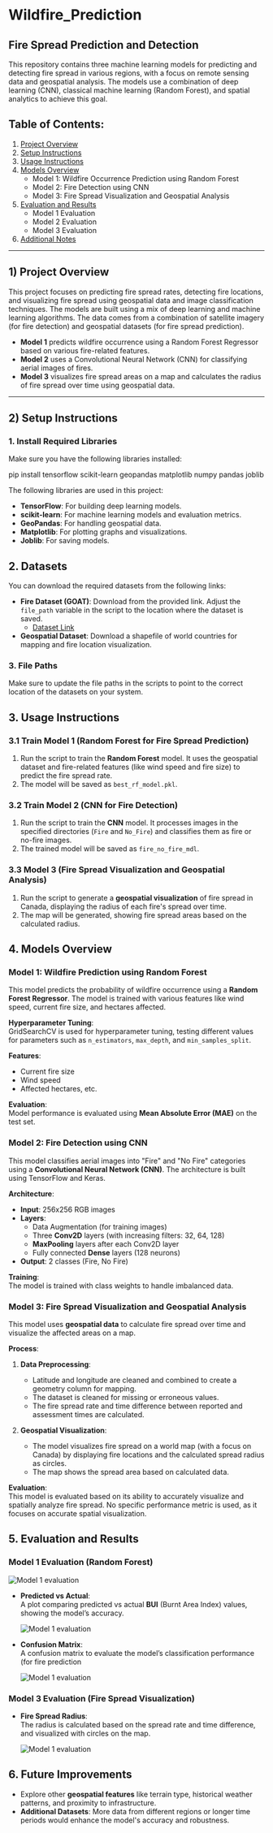 # Wildfire_Prediction

## Fire Spread Prediction and Detection

This repository contains three machine learning models for predicting and detecting fire spread in various regions, with a focus on remote sensing data and geospatial analysis. The models use a combination of deep learning (CNN), classical machine learning (Random Forest), and spatial analytics to achieve this goal.

## Table of Contents:

1. [Project Overview](#project-overview)
2. [Setup Instructions](#setup-instructions)
3. [Usage Instructions](#usage-instructions)
4. [Models Overview](#models-overview)
   - Model 1: Wildfire Occurrence Prediction using Random Forest
   - Model 2: Fire Detection using CNN
   - Model 3: Fire Spread Visualization and Geospatial Analysis
5. [Evaluation and Results](#evaluation-and-results)
   - Model 1 Evaluation
   - Model 2 Evaluation
   - Model 3 Evaluation
6. [Additional Notes](#additional-notes)

---

## 1) Project Overview

This project focuses on predicting fire spread rates, detecting fire locations, and visualizing fire spread using geospatial data and image classification techniques. The models are built using a mix of deep learning and machine learning algorithms. The data comes from a combination of satellite imagery (for fire detection) and geospatial datasets (for fire spread prediction).

- **Model 1** predicts wildfire occurrence using a Random Forest Regressor based on various fire-related features.
- **Model 2** uses a Convolutional Neural Network (CNN) for classifying aerial images of fires.
- **Model 3** visualizes fire spread areas on a map and calculates the radius of fire spread over time using geospatial data.

---

## 2) Setup Instructions

### 1. Install Required Libraries

Make sure you have the following libraries installed:

pip install tensorflow scikit-learn geopandas matplotlib numpy pandas joblib

The following libraries are used in this project:

- **TensorFlow**: For building deep learning models.
- **scikit-learn**: For machine learning models and evaluation metrics.
- **GeoPandas**: For handling geospatial data.
- **Matplotlib**: For plotting graphs and visualizations.
- **Joblib**: For saving models.

## 2. Datasets

You can download the required datasets from the following links:

- **Fire Dataset (GOAT)**: Download from the provided link. Adjust the `file_path` variable in the script to the location where the dataset is saved.
  - [Dataset Link](https://drive.google.com/drive/folders/1OFfNRu5bWIth2HiWtiAxw5_lkfTu1SR5)
- **Geospatial Dataset**: Download a shapefile of world countries for mapping and fire location visualization.

### 3. File Paths

Make sure to update the file paths in the scripts to point to the correct location of the datasets on your system.

## 3. Usage Instructions

### 3.1 Train Model 1 (Random Forest for Fire Spread Prediction)

1. Run the script to train the **Random Forest** model. It uses the geospatial dataset and fire-related features (like wind speed and fire size) to predict the fire spread rate.
2. The model will be saved as `best_rf_model.pkl`.

### 3.2 Train Model 2 (CNN for Fire Detection)

1. Run the script to train the **CNN** model. It processes images in the specified directories (`Fire` and `No_Fire`) and classifies them as fire or no-fire images.
2. The trained model will be saved as `fire_no_fire_mdl`.

### 3.3 Model 3 (Fire Spread Visualization and Geospatial Analysis)

1. Run the script to generate a **geospatial visualization** of fire spread in Canada, displaying the radius of each fire's spread over time.
2. The map will be generated, showing fire spread areas based on the calculated radius.

## 4. Models Overview

### Model 1: Wildfire Prediction using Random Forest

This model predicts the probability of wildfire occurrence using a **Random Forest Regressor**. The model is trained with various features like wind speed, current fire size, and hectares affected.

**Hyperparameter Tuning**:  
GridSearchCV is used for hyperparameter tuning, testing different values for parameters such as `n_estimators`, `max_depth`, and `min_samples_split`.

**Features**:
- Current fire size
- Wind speed
- Affected hectares, etc.

**Evaluation**:  
Model performance is evaluated using **Mean Absolute Error (MAE)** on the test set.

### Model 2: Fire Detection using CNN

This model classifies aerial images into "Fire" and "No Fire" categories using a **Convolutional Neural Network (CNN)**. The architecture is built using TensorFlow and Keras.

**Architecture**:
- **Input**: 256x256 RGB images
- **Layers**:
  - Data Augmentation (for training images)
  - Three **Conv2D** layers (with increasing filters: 32, 64, 128)
  - **MaxPooling** layers after each Conv2D layer
  - Fully connected **Dense** layers (128 neurons)
- **Output**: 2 classes (Fire, No Fire)

**Training**:  
The model is trained with class weights to handle imbalanced data.

### Model 3: Fire Spread Visualization and Geospatial Analysis

This model uses **geospatial data** to calculate fire spread over time and visualize the affected areas on a map.

**Process**:
1. **Data Preprocessing**:
   - Latitude and longitude are cleaned and combined to create a geometry column for mapping.
   - The dataset is cleaned for missing or erroneous values.
   - The fire spread rate and time difference between reported and assessment times are calculated.
   
2. **Geospatial Visualization**:
   - The model visualizes fire spread on a world map (with a focus on Canada) by displaying fire locations and the calculated spread radius as circles.
   - The map shows the spread area based on calculated data.

**Evaluation**:  
This model is evaluated based on its ability to accurately visualize and spatially analyze fire spread. No specific performance metric is used, as it focuses on accurate spatial visualization.

## 5. Evaluation and Results

### Model 1 Evaluation (Random Forest)

![Model 1 evaluation](https://github.com/YassineNajar/Wildfires_TSYP_Project/blob/main/model_eval_1)


- **Predicted vs Actual**:  
  A plot comparing predicted vs actual **BUI** (Burnt Area Index) values, showing the model’s accuracy.

  ![Model 1 evaluation](https://github.com/YassineNajar/Wildfires_TSYP_Project/blob/main/model_eval_1)

- **Confusion Matrix**:  
  A confusion matrix to evaluate the model’s classification performance (for fire prediction

  ![Model 1 evaluation](https://github.com/YassineNajar/Wildfires_TSYP_Project/blob/main/model_eval_1)

### Model 3 Evaluation (Fire Spread Visualization)

- **Fire Spread Radius**:  
  The radius is calculated based on the spread rate and time difference, and visualized with circles on the map.
  
  ![Model 1 evaluation](https://github.com/YassineNajar/Wildfires_TSYP_Project/blob/main/model_eval_1)

## 6. Future Improvements

- Explore other **geospatial features** like terrain type, historical weather patterns, and proximity to infrastructure.
- **Additional Datasets**: More data from different regions or longer time periods would enhance the model's accuracy and robustness.
